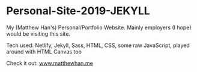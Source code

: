 # Personal-Site-2019-JEKYLL

My (Matthew Han's) Personal/Portfolio Website. Mainly employers (I hope) would be visiting this site.

Tech used: Netlify, Jekyll, Sass, HTML, CSS, some raw JavaScript, played around with HTML Canvas too

Check it out: www.matthewhan.me
